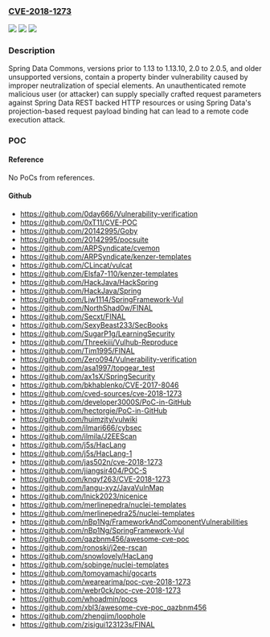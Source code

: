 ### [CVE-2018-1273](https://cve.mitre.org/cgi-bin/cvename.cgi?name=CVE-2018-1273)
![](https://img.shields.io/static/v1?label=Product&message=Spring%20Framework&color=blue)
![](https://img.shields.io/static/v1?label=Version&message=n%2Fa&color=blue)
![](https://img.shields.io/static/v1?label=Vulnerability&message=CWE-94%20-%20Code%20Injection&color=brighgreen)

### Description

Spring Data Commons, versions prior to 1.13 to 1.13.10, 2.0 to 2.0.5, and older unsupported versions, contain a property binder vulnerability caused by improper neutralization of special elements. An unauthenticated remote malicious user (or attacker) can supply specially crafted request parameters against Spring Data REST backed HTTP resources or using Spring Data's projection-based request payload binding hat can lead to a remote code execution attack.

### POC

#### Reference
No PoCs from references.

#### Github
- https://github.com/0day666/Vulnerability-verification
- https://github.com/0xT11/CVE-POC
- https://github.com/20142995/Goby
- https://github.com/20142995/pocsuite
- https://github.com/ARPSyndicate/cvemon
- https://github.com/ARPSyndicate/kenzer-templates
- https://github.com/CLincat/vulcat
- https://github.com/Elsfa7-110/kenzer-templates
- https://github.com/HackJava/HackSpring
- https://github.com/HackJava/Spring
- https://github.com/Ljw1114/SpringFramework-Vul
- https://github.com/NorthShad0w/FINAL
- https://github.com/Secxt/FINAL
- https://github.com/SexyBeast233/SecBooks
- https://github.com/SugarP1g/LearningSecurity
- https://github.com/Threekiii/Vulhub-Reproduce
- https://github.com/Tim1995/FINAL
- https://github.com/Zero094/Vulnerability-verification
- https://github.com/asa1997/topgear_test
- https://github.com/ax1sX/SpringSecurity
- https://github.com/bkhablenko/CVE-2017-8046
- https://github.com/cved-sources/cve-2018-1273
- https://github.com/developer3000S/PoC-in-GitHub
- https://github.com/hectorgie/PoC-in-GitHub
- https://github.com/huimzjty/vulwiki
- https://github.com/ilmari666/cybsec
- https://github.com/ilmila/J2EEScan
- https://github.com/j5s/HacLang
- https://github.com/j5s/HacLang-1
- https://github.com/jas502n/cve-2018-1273
- https://github.com/jiangsir404/POC-S
- https://github.com/knqyf263/CVE-2018-1273
- https://github.com/langu-xyz/JavaVulnMap
- https://github.com/lnick2023/nicenice
- https://github.com/merlinepedra/nuclei-templates
- https://github.com/merlinepedra25/nuclei-templates
- https://github.com/nBp1Ng/FrameworkAndComponentVulnerabilities
- https://github.com/nBp1Ng/SpringFramework-Vul
- https://github.com/qazbnm456/awesome-cve-poc
- https://github.com/ronoski/j2ee-rscan
- https://github.com/snowlovely/HacLang
- https://github.com/sobinge/nuclei-templates
- https://github.com/tomoyamachi/gocarts
- https://github.com/wearearima/poc-cve-2018-1273
- https://github.com/webr0ck/poc-cve-2018-1273
- https://github.com/whoadmin/pocs
- https://github.com/xbl3/awesome-cve-poc_qazbnm456
- https://github.com/zhengjim/loophole
- https://github.com/zisigui123123s/FINAL

